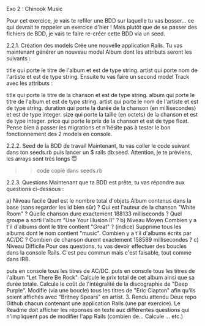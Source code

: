 Exo 2 : Chinook Music

Pour cet exercice, je vais te refiler une BDD sur laquelle tu vas bosser… ce qui devrait te rappeler un exercice d'hier ! Mais plutôt que de se passer des fichiers de BDD, je vais te faire re-créer cette BDD via un seed.

2.2.1. Création des models
Crée une nouvelle application Rails. Tu vas maintenant générer un nouveau model Album dont les attributs seront les suivants :

title qui porte le titre de l'album et est de type string.
artist qui porte nom de l'artiste et est de type string.
Ensuite tu vas faire un second model Track avec les attributs :

title qui porte le titre de la chanson et est de type string.
album qui porte le titre de l'album et est de type string.
artist qui porte le nom de l'artiste et est de type string.
duration qui porte la durée de la chanson (en millisecondes) et est de type integer.
size qui porte la taille (en octets) de la chanson et est de type integer.
price qui porte le prix de la chanson et est de type float.
Pense bien à passer les migrations et n'hésite pas à tester le bon fonctionnement des 2 models en console.

2.2.2. Seed de la BDD de travail
Maintenant, tu vas coller le code suivant dans ton seeds.rb puis lancer un $ rails db:seed. Attention, je te préviens, les arrays sont très longs 😇

>> code copié dans seeds.rb

2.2.3. Questions
Maintenant que ta BDD est prête, tu vas répondre aux questions ci-dessous :

a) Niveau facile
Quel est le nombre total d'objets Album contenus dans la base (sans regarder les id bien sûr) ?
Qui est l'auteur de la chanson "White Room" ?
Quelle chanson dure exactement 188133 milliseconds ?
Quel groupe a sorti l'album "Use Your Illusion II" ?
b) Niveau Moyen
Combien y a t'il d'albums dont le titre contient "Great" ? (indice)
Supprime tous les albums dont le nom contient "music".
Combien y a t'il d'albums écrits par AC/DC ?
Combien de chanson durent exactement 158589 millisecondes ?
c) Niveau Difficile
Pour ces questions, tu vas devoir effectuer des boucles dans la console Rails. C'est peu commun mais c'est faisable, tout comme dans IRB.

puts en console tous les titres de AC/DC.
puts en console tous les titres de l'album "Let There Be Rock".
Calcule le prix total de cet album ainsi que sa durée totale.
Calcule le coût de l'intégralité de la discographie de "Deep Purple".
Modifie (via une boucle) tous les titres de "Eric Clapton" afin qu'ils soient affichés avec "Britney Spears" en artist.
3. Rendu attendu
Deux repo Github chacun contenant une application Rails (une par exercice). Le Readme doit afficher les réponses en texte aux différentes questions qui n'impliquent pas de modifier l'app Rails (combien de... Calcule ... etc.)